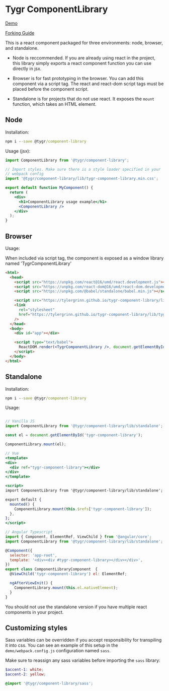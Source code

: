 # Tygr ComponentLibrary

[Demo](https://tylergrinn.github.io/tygr-component-library)

[Forking Guide](docs/forking.md)

This is a react component packaged for three environments: node, browser, and standalone.

- Node is reccommended. If you are already using react in the project, this library simply exports a react component function you can use directly in jsx.

- Browser is for fast prototyping in the browser. You can add this component via a script tag. The react and react-dom script tags must be placed before the component script.

- Standalone is for projects that do not use react. It exposes the `mount` function, which takes an HTML element.

## Node

Installation:

```cmd
npm i --save @tygr/component-library
```

Usage (jsx):

```jsx
import ComponentLibrary from '@tygr/component-library';

// Import styles. Make sure there is a style loader specified in your
// webpack config
import '@tygr/component-library/lib/tygr-component-library.min.css';

export default function MyComponent() {
  return (
    <div>
      <h1>ComponentLibrary usage example</h1>
      <ComponentLibrary />
    </div>
  );
}
```

## Browser

Usage:

When included via script tag, the component is exposed as a window library named 'TygrComponentLibrary'

```html
<html>
  <head>
    <script src="https://unpkg.com/react@16/umd/react.development.js"></script>
    <script src="https://unpkg.com/react-dom@16/umd/react-dom.development.js"></script>
    <script src="https://unpkg.com/@babel/standalone/babel.min.js"></script>

    <script src="https://tylergrinn.github.io/tygr-component-library/lib/tygr-component-library.min.js"></script>
    <link
      rel="stylesheet"
      href="https://tylergrinn.github.io/tygr-component-library/lib/tygr-component-library.min.css"
    />
  </head>
  <body>
    <div id="app"></div>

    <script type="text/babel">
      ReactDOM.render(<TygrComponentLibrary />, document.getElementById('app'));
    </script>
  </body>
</html>
```

## Standalone

Installation:

```cmd
npm i --save @tygr/component-library
```

Usage:

```jsx

// Vanilla JS
import ComponentLibrary from '@tygr/component-library/lib/standalone';

const el = document.getElementById('tygr-component-library');

ComponentLibrary.mount(el);

// Vue
<template>
<div>
  <div ref="tygr-component-library"></div>
</div>
</template>

<script>
import ComponentLibrary from '@tygr/component-library/lib/standalone';

export default {
  mounted() {
    ComponentLibrary.mount(this.$refs['tygr-component-library']);
  },
};
</script>

// Angular Typescript
import { Component, ElementRef, ViewChild } from '@angular/core';
import ComponentLibrary from '@tygr/component-library/lib/standalone';

@Component({
  selector: 'app-root',
  template: '<div><div #tygr-component-library></div></div>',
})
export class ComponentLibraryComponent  {
  @ViewChild('tygr-component-library') el: ElementRef;

  ngAfterViewInit() {
    ComponentLibrary.mount(this.el.nativeElement);
  }
}
```

You should not use the standalone version if you have multiple react components in your project.

## Customizing styles

Sass variables can be overridden if you accept responsibility for transpiling it into css. You can see an example of this setup in the `demo/webpack.config.js` configuration named `sass`.

Make sure to reassign any sass variables before importing the `sass` library:

```scss
$accent-1: white;
$accent-2: yellow;

@import '@tygr/component-library/sass';
```
